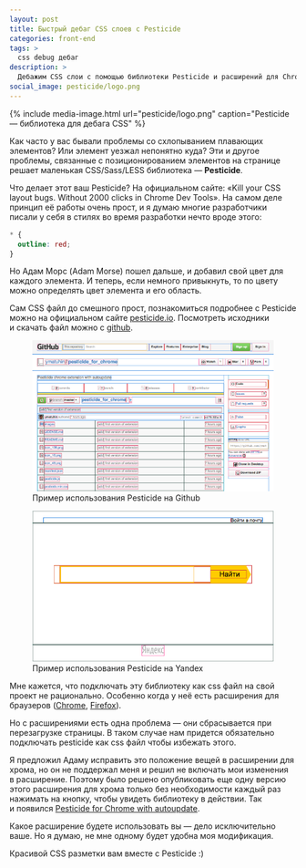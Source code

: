 ```yaml
---
layout: post
title: Быстрый дебаг CSS слоев с Pesticide
categories: front-end
tags: >
  css debug дебаг
description: >
  Дебажим CSS слои с помощью библиотеки Pesticide и расширений для Chrome и Firefox.
social_image: pesticide/logo.png
---
```


{%
	include media-image.html
	url="pesticide/logo.png"
	caption="Pesticide — библиотека для дебага CSS"
%}

Как часто у вас бывали проблемы со схлопыванием плавающих элементов? Или элемент уезжал непонятно куда? Эти и другое проблемы, связанные с позиционированием элементов на странице решает маленькая CSS/Sass/LESS библиотека — <strong>Pesticide</strong>.

Что делает этот ваш Pesticide? На официальном сайте: «Kill your CSS layout bugs. Without 2000 clicks in Chrome Dev Tools». На самом деле принцип её работы очень прост, и я думаю многие разработчики писали у себя в стилях во время разработки нечто вроде этого:

~~~css
* {
  outline: red;
}
~~~

Но Адам Морс (Adam Morse) пошел дальше, и добавил свой цвет для каждого элемента. И теперь, если немного привыкнуть, то по цвету можно определять цвет элемента и его область.

Сам CSS файл до смешного прост, познакомиться подробнее с Pesticide можно на официальном сайте <a href="http://pesticide.io">pesticide.io</a>. Посмотреть исходники и скачать файл можно с <a href="https://github.com/mrmrs/pesticide" rel="nofollow">github</a>.

<figure itemscope itemtype="http://schema.org/ImageObject">
	<img itemprop="contentUrl" width="640" alt="Пример использования Pesticide на Github" src="/assets/img/pesticide/github.png">
	<figcaption itemprop="description">Пример использования Pesticide на Github</figcaption>
</figure>
<figure itemscope itemtype="http://schema.org/ImageObject">
	<img itemprop="contentUrl" width="640" alt="Пример использования Pesticide на Yandex" src="/assets/img/pesticide/ya.png">
	<figcaption itemprop="description">Пример использования Pesticide на Yandex</figcaption>
</figure>

Мне кажется, что подключать эту библиотеку как css файл на свой проект не рационально. Особенно когда у неё есть расширения для браузеров (<a href="https://chrome.google.com/webstore/detail/bblbgcheenepgnnajgfpiicnbbdmmooh" rel="nofollow">Chrome</a>, <a href="https://addons.mozilla.org/en-US/firefox/addon/pesticide/" rel="nofollow">Firefox</a>).

Но с расширениями есть одна проблема — они сбрасывается при перезагрузке страницы. В таком случае нам придется обязательно подключать pesticide как css файл чтобы избежать этого.

Я предложил Адаму исправить это положение вещей в расширении для хрома, но он не поддержал меня и решил не включать мои изменения в расширение. Поэтому было решено опубликовать еще одну версию этого расширения для хрома только без необходимости каждый раз нажимать на кнопку, чтобы увидеть библиотеку в действии. Так и появился <a href="https://chrome.google.com/webstore/detail/pesticide-for-chrome-with/eipbgplchlidkojmppclhkechkhmlefi">Pesticide for Chrome with autoupdate</a>.

Какое расширение будете использовать вы — дело исключительно ваше. Но я думаю, не мне одному будет удобна моя модификация.

Красивой CSS разметки вам вместе с Pesticide :)
